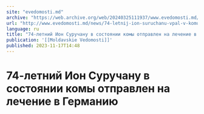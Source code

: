 ```yaml
---
site: "evedomosti.md"
archive: "https://web.archive.org/web/20240325111937/www.evedomosti.md/news/74-letnij-ion-suruchanu-vpal-v-komu-i-otpravlen-na-lechenie"
url: "http://www.evedomosti.md/news/74-letnij-ion-suruchanu-vpal-v-komu-i-otpravlen-na-lechenie"
language: ru
title: "74-летний Ион Суручану в состоянии комы отправлен на лечение в Германию"
publication: '[[Moldavskie Vedomosti]]'
published: 2023-11-17T14:48
---
```


# 74-летний Ион Суручану в состоянии комы отправлен на лечение в Германию

